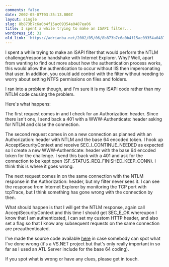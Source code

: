 ```yaml
---
comments: false
date: 2002-05-07T03:35:13.000Z
layout: single
slug: 8b873b7c6a0b4f15ac09354a0487ea06
title: I spent a while trying to make an ISAPI filter...
wordpress_id: 31
old_link: 'https://adrianba.net/2002/05/06/8b873b7c6a0b4f15ac09354a0487ea06/'
---
```

I spent a while trying to make an ISAPI filter that would
perform the NTLM challenge/response handshake with Internet
Explorer. Why? Well, apart from wanting to find out more about how
the authentication process works, this would allow the
authentication to occur without IIS then impersonating that user.
In addition, you could add control with the filter without needing
to worry about setting NTFS permissions on files and folders.

I ran into a problem though, and I'm sure it is my ISAPI code
rather than my NTLM code causing the problem.

Here's what happens:

The first request comes in and I check for an Authorization:
header. Since there isn't one, I send back a 401 with a
WWW-Authenticate: header asking for NTLM and close the
connection.

The second request comes in on a new connection as planned with
an Authorization: header with NTLM and the base 64 encoded token. I
hook up AcceptSecurityContext and receive SEC_I_CONTINUE_NEEDED as
expected so I create a new WWW-Authenticate: header with the base
64 encoded token for the challenge. I send this back with a 401 and
ask for the connection to be kept open
(SF_STATUS_REQ_FINISHED_KEEP_CONN). I think this is where it goes
wrong.

The next request comes in on the same connection with the NTLM
response in the Authorization: header, but my filter never sees it.
I can see the response from Internet Explorer by monitoring the TCP
port with tcpTrace, but I think something has gone wrong with the
connection by then.

What should happen is that I will get the NTLM response, again
call AcceptSecurityContext and this time I should get SEC_E_OK
whereupon I know that I am authenticated, I can set my custom HTTP
header, and also set a flag so that I know any subsequent requests
on the same connection are preauthenticated.

I've made the source code
available [
here](/software/download/ntlmfilt.zip) in case somebody can spot what I've done wrong (it's a
VS.NET project but that's only really important in so far as I used
an ATL Server include for the base 64 coding).

If you spot what is wrong or have any clues, please get in
touch.
